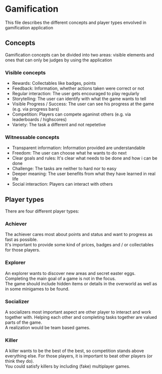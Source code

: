 # Gamification
This file describes the different concepts and player types envolved in gamification application

## Concepts
Gamification concepts can be divided into two areas: visible elements and ones that can only be judges by using the application

### Visible concepts
- Rewards: Collectables like badges, points
- Feedback: Information, whether actions taken were correct or not
- Regular interaction: The user gets encouraged to play regularly
- Storytelling: The user can identify with what the game wants to tell
- Visible Progress / Success: The user can see his progress at the game (e.g. via progress bars)
- Competition: Players can compete aganinst others (e.g. via leaderboards / highscores)
- Variety: The task a different and not repetetive

### Witnessable concepts
- Transparent information: Information provided are understandable
- Freedom: The user can choose what he wants to do next
- Clear goals and rules: It's clear what needs to be done and how i can be done
- Challenge: The tasks are neither to hard nor to easy
- Deeper meaning: The user benefits from what they have learned in real life
- Social interaction: Players can interact with others

## Player types
There are four different player types:

### Achiever
The achiever cares most about points and status and want to progress as fast as possible. \
It's important to provide some kind of prices, badges and / or collectables for those players.

### Explorer
An explorer wants to discover new areas and secret easter eggs. Completing the main goal of a game is not in the focus. \
The game should include hidden items or details in the overworld as well as in some minigames to be found. 

### Socializer
A socializers most important aspect are other player to interact and work together with. Helping each other and completing tasks together are valued parts of the game. \
A realization would be team based games. 

### Killer
A killer wants to be the best of the best, so competition stands above everything else. For those players, it is important to beat other players (or think they do). \
You could satisfy killers by including (fake) multiplayer games.
